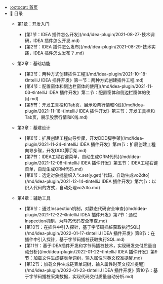 - [:octocat: 首页](/README)
- :memo: 目录
   - 第1章：开发入门
   
       - [第1节：IDEA 插件怎么开发](/md/idea-plugin/2021-08-27-技术调研，IDEA 插件怎么开发.md)
       - [第2节：IDEA 插件怎么发布](/md/idea-plugin/2021-08-29-技术实践，IDEA 插件怎么发布？.md)
   
   - 第2章：基础功能
   
       - [第3节：两种方式创建插件工程](/md/idea-plugin/2021-10-18-《IntelliJ IDEA 插件开发》第一节：两种方式创建插件工程.md)
       - [第4节：配置窗体和侧边栏窗体的使用](/md/idea-plugin/2021-11-03-《IntelliJ IDEA 插件开发》第二节：配置窗体和侧边栏窗体的使用.md)
       - [第5节：开发工具栏和Tab页，展示股票行情和K线](/md/idea-plugin/2021-11-18-《IntelliJ IDEA 插件开发》第三节：开发工具栏和Tab页，展示股票行情和K线.md)
   
   - 第3章：基建设计
   
       - [第6节：扩展创建工程向导步骤，开发DDD脚手架](/md/idea-plugin/2021-11-24-《IntelliJ IDEA 插件开发》第四节：扩展创建工程向导步骤，开发DDD脚手架.md)
       - [第7节：IDEA工程右键菜单，自动生成ORM代码](/md/idea-plugin/2021-12-08-《IntelliJ IDEA 插件开发》第五节：IDEA工程右键菜单，自动生成ORM代码.md)
       - [第8节：选定对象批量织入“x.set(y.get)”代码，自动生成vo2dto](/md/idea-plugin/2021-12-14-《IntelliJ IDEA 插件开发》第六节：以织入代码的方式，自动处理vo2dto.md)
   
   - 第4章：辅助工具
       
       - [第9节：通过Inspection机制，对静态代码安全审查](/md/idea-plugin/2021-12-22-《IntelliJ IDEA 插件开发》第7节：通过Inspection机制，为静态代码安全审查.md)
       - [第10节：在插件中引入探针，基于字节码插桩获取执行SQL](/md/idea-plugin/2022-01-17-《IntelliJ IDEA 插件开发》第8节：在插件中引入探针，基于字节码插桩获取执行SQL.md)
       - [第11节：基于IDEA插件开发和字节码插桩技术，实现研发交付质量自动分析](/md/idea-plugin/2022-01-22-《IntelliJ IDEA 插件开发》第9节：加载文件生成链表单词树，输入属性时英文校准提醒.md)
       - [第12节：加载文件生成链表单词树，输入属性时英文校准提醒](/md/idea-plugin/2022-01-23-《IntelliJ IDEA 插件开发》第10节：基于字节码插桩采集数据，实现代码交付质量自动分析.md)
